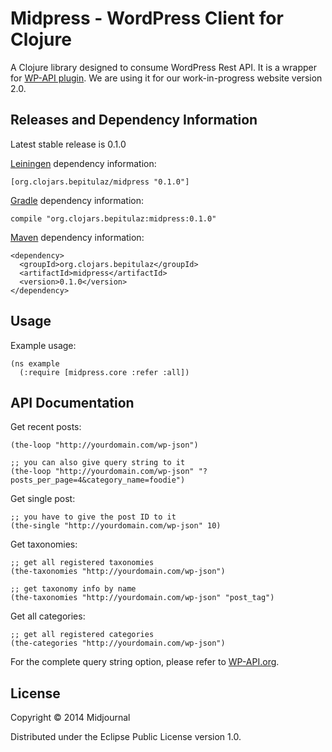 # Midpress - WordPress Client for Clojure

A Clojure library designed to consume WordPress Rest API. It is a wrapper for [WP-API plugin](https://github.com/WP-API/WP-API "WP-API").
We are using it for our work-in-progress website version 2.0.

## Releases and Dependency Information

Latest stable release is 0.1.0

[Leiningen](http://leiningen.org/) dependency information:

    [org.clojars.bepitulaz/midpress "0.1.0"]

[Gradle](http://www.gradle.org/) dependency information:

    compile "org.clojars.bepitulaz:midpress:0.1.0"

[Maven](http://maven.apache.org/) dependency information:

    <dependency>
      <groupId>org.clojars.bepitulaz</groupId>
      <artifactId>midpress</artifactId>
      <version>0.1.0</version>
    </dependency>

## Usage

Example usage:

    (ns example
      (:require [midpress.core :refer :all])

## API Documentation

Get recent posts:

    (the-loop "http://yourdomain.com/wp-json")
    
    ;; you can also give query string to it
    (the-loop "http://yourdomain.com/wp-json" "?posts_per_page=4&category_name=foodie")

Get single post:
    
    ;; you have to give the post ID to it
    (the-single "http://yourdomain.com/wp-json" 10)

Get taxonomies:
    
    ;; get all registered taxonomies
    (the-taxonomies "http://yourdomain.com/wp-json")

    ;; get taxonomy info by name
    (the-taxonomies "http://yourdomain.com/wp-json" "post_tag")

Get all categories:

    ;; get all registered categories
    (the-categories "http://yourdomain.com/wp-json")

For the complete query string option, please refer to [WP-API.org](http://wp-api.org).

## License

Copyright © 2014 Midjournal

Distributed under the Eclipse Public License version 1.0.
